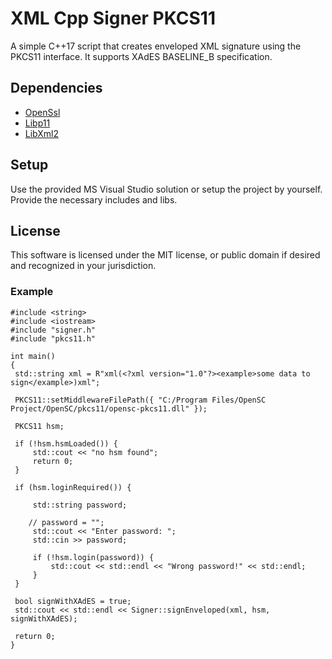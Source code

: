 # XML Cpp Signer PKCS11

A simple C++17 script that creates enveloped XML signature using the PKCS11 interface. It supports XAdES BASELINE_B specification.

## Dependencies
- [OpenSsl](https://github.com/openssl/openssl)
- [Libp11](https://github.com/OpenSC/libp11)
- [LibXml2](https://github.com/GNOME/libxml2)

## Setup

Use the provided MS Visual Studio solution or setup the project by yourself. Provide the necessary includes and libs.

## License

This software is licensed under the MIT license, or public domain if desired and recognized in your jurisdiction.

### Example
```
#include <string>
#include <iostream>
#include "signer.h"
#include "pkcs11.h"

int main()
{
 std::string xml = R"xml(<?xml version="1.0"?><example>some data to sign</example>)xml";

 PKCS11::setMiddlewareFilePath({ "C:/Program Files/OpenSC Project/OpenSC/pkcs11/opensc-pkcs11.dll" });

 PKCS11 hsm;

 if (!hsm.hsmLoaded()) {
     std::cout << "no hsm found";
     return 0;
 }

 if (hsm.loginRequired()) {

     std::string password;

    // password = "";
     std::cout << "Enter password: ";
     std::cin >> password;

     if (!hsm.login(password)) {
         std::cout << std::endl << "Wrong password!" << std::endl;
     }
 }

 bool signWithXAdES = true;
 std::cout << std::endl << Signer::signEnveloped(xml, hsm, signWithXAdES);

 return 0;
}
```

